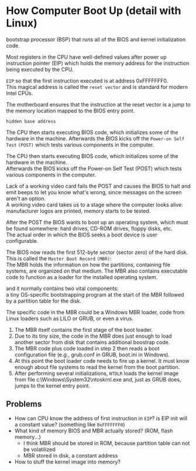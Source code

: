 # How Computer Boot Up (detail with Linux)

bootstrap processor (BSP) that runs all of the BIOS and kernel initialization code.  

Most registers in the CPU have well-defined values after power up  
instruction pointer (EIP) which holds the memory address for the instruction being 
executed by the CPU.  

`EIP` so that the first instruction executed is at address 0xFFFFFFF0.  
This magical address is called the `reset vector` and is standard for modern Intel CPUs.

The motherboard ensures that the instruction at the reset vector is a jump to the 
memory location mapped to the BIOS entry point.  

`hidden base address`  

The CPU then starts executing BIOS code, which initializes some of the hardware 
in the machine. Afterwards the BIOS kicks off the `Power-on Self Test` `(POST)` 
which tests various components in the computer.  

The CPU then starts executing BIOS code, which initializes some of the hardware 
in the machine.  
Afterwards the BIOS kicks off the Power-on Self Test (POST) which tests various 
components in the computer.  

Lack of a working video card fails the POST and causes the BIOS to halt and emit 
beeps to let you know what's wrong, since messages on the screen aren't an option.  
A working video card takes us to a stage where the computer looks alive:  
manufacturer logos are printed, memory starts to be tested.  

After the POST the BIOS wants to boot up an operating system, which must be found 
somewhere: hard drives, CD-ROM drives, floppy disks, etc.  
The actual order in which the BIOS seeks a boot device is user configurable.  

The BIOS now reads the first 512-byte sector (sector zero) of the hard disk. 
This is called the `Master Boot Record` `(MBR)`:  
The MBR holds the information on how the partitions, containing file systems, 
are organized on that medium. The MBR also contains executable code to function 
as a loader for the installed operating system.

and it normally contains two vital components:   
a tiny OS-specific bootstrapping program at the start of the MBR followed by a partition table for the disk.  

The specific code in the MBR could be a Windows MBR loader, code from Linux 
loaders such as LILO or GRUB, or even a virus.  

1. The MBR itself contains the first stage of the boot loader.
2. Due to its tiny size, the code in the MBR does just enough to load another 
sector from disk that contains additional boostrap code.
3. The MBR code plus code loaded in step 2 then reads a boot configuration file 
(e.g., grub.conf in GRUB, boot.ini in Windows).
4. At this point the boot loader code needs to fire up a kernel. It must know 
enough about file systems to read the kernel from the boot partition.
5. After performing several initializations, `NTDLR` loads the kernel image from 
file c:\Windows\System32\ntoskrnl.exe and, just as GRUB does, jumps to the kernel 
entry point.

## Problems
* How can CPU know the address of first instruction in `EIP`? is EIP init will a 
constant value? (something like `0xFFFFFFF0`)
* What kind of memory BIOS and MBR actually stored? (ROM, flash memory...)
  * I think MBR should be stored in ROM, because partition table can not be volatilized
  * MBR stored in disk, a constant address
* How to stuff the kernel image into memory?







